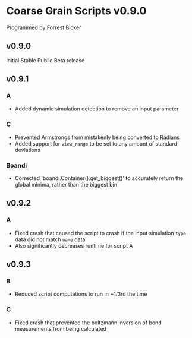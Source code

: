 # Coarse Grain Scripts v0.9.0
Programmed by Forrest Bicker

## v0.9.0

Initial Stable Public Beta release

## v0.9.1

### A

+ Added dynamic simulation detection to remove an input parameter

### C

+ Prevented Armstrongs from mistakenly being converted to Radians
+ Added support for `view_range` to be set to any amount of standard deviations

### Boandi

+ Corrected 'boandi.Container().get_biggest()' to accurately return the global minima, rather than the biggest bin

## v0.9.2

### A

+ Fixed crash that caused the script to crash if the input simulation `type` data did not match `name` data
+ Also significantly decreases runtime for script A

## v0.9.3

### B

+ Reduced script computations to run in ~1/3rd the time

### C

+ Fixed crash that prevented the boltzmann inversion of bond measurements from being calculated
